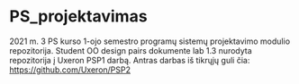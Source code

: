 # PS_projektavimas
2021 m. 3 PS kurso 1-ojo semestro programų sistemų projektavimo modulio repozitorija. 
Student OO design pairs dokumente lab 1.3 nurodyta repozitorija į Uxeron PSP1 darbą. Antras darbas iš tikrųjų guli čia: https://github.com/Uxeron/PSP2
